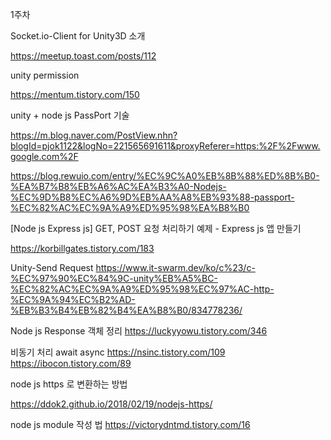 1주차 

Socket.io-Client for Unity3D 소개

https://meetup.toast.com/posts/112

unity permission

https://mentum.tistory.com/150


unity + node js PassPort 기술

https://m.blog.naver.com/PostView.nhn?blogId=pjok1122&logNo=221565691611&proxyReferer=https:%2F%2Fwww.google.com%2F

https://blog.rewuio.com/entry/%EC%9C%A0%EB%8B%88%ED%8B%B0-%EA%B7%B8%EB%A6%AC%EA%B3%A0-Nodejs-%EC%9D%B8%EC%A6%9D%EB%AA%A8%EB%93%88-passport-%EC%82%AC%EC%9A%A9%ED%95%98%EA%B8%B0

[Node js Express js] GET, POST 요청 처리하기 예제 - Express js 앱 만들기

https://korbillgates.tistory.com/183

Unity-Send Request
https://www.it-swarm.dev/ko/c%23/c-%EC%97%90%EC%84%9C-unity%EB%A5%BC-%EC%82%AC%EC%9A%A9%ED%95%98%EC%97%AC-http-%EC%9A%94%EC%B2%AD-%EB%B3%B4%EB%82%B4%EA%B8%B0/834778236/

Node js Response 객체 정리
https://luckyyowu.tistory.com/346



비동기 처리 await async
https://nsinc.tistory.com/109
https://ibocon.tistory.com/89 


node js https 로 변환하는 방법

https://ddok2.github.io/2018/02/19/nodejs-https/

node js module 작성 법
https://victorydntmd.tistory.com/16